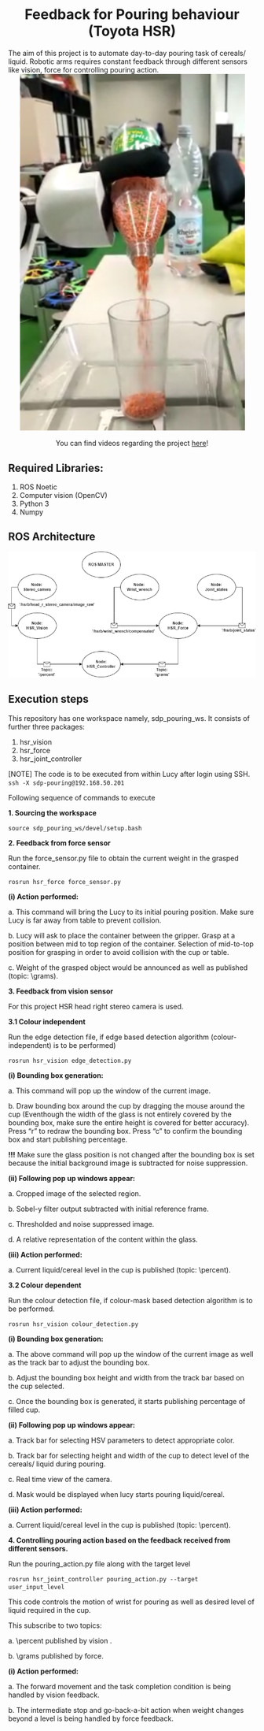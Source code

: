 <div align="center">
  <h1 align="center">Feedback for Pouring behaviour (Toyota HSR) </h1>
</div>
The aim of this project is to automate  day-to-day pouring task of cereals/ liquid. Robotic arms requires constant feedback through different sensors like vision, force for controlling pouring action.   
<div align="center"><img width="460" src="images/Pouring.png"></div>

<p align="center">
  You can find videos regarding the project <a href="https://drive.google.com/drive/folders/1kR5nTP0gXL9nWmM3-G-pLP0K_tlWbNDW">here</a>!
</p>

## Required Libraries:

1. ROS Noetic
2. Computer vision (OpenCV)
3. Python 3
4. Numpy

## ROS Architecture
![ROS_architecture](images/ROS_architecture.png)

## Execution steps

This repository has one workspace namely, sdp_pouring_ws. It consists of further three packages:

1. hsr_vision
2. hsr_force
3. hsr_joint_controller

[NOTE] The code is to be executed from within Lucy after login using SSH.
```ssh -X sdp-pouring@192.168.50.201```

Following sequence of commands to execute

<b>1. Sourcing the workspace  </b>

```
source sdp_pouring_ws/devel/setup.bash
```

<b>2. Feedback from force sensor</b>

Run the force_sensor.py file to obtain the current weight in the grasped container. 

```
rosrun hsr_force force_sensor.py
```

<b>(i) Action performed:</b>

a. This command will bring the Lucy to its initial pouring position. Make sure Lucy is far away from table to prevent collision.

b. Lucy will ask to place the container between the gripper. Grasp at a position between mid to top region of the container. Selection of mid-to-top position for grasping in order to avoid collision with the cup or table. 

c. Weight of the grasped object would be announced as well as published (topic: \grams).

<b>3. Feedback from vision sensor</b>

For this project HSR head right stereo camera is used. 

<b> 3.1 Colour independent</b>

Run the edge detection file, if edge based detection algorithm (colour-independent) is to be performed)

```
rosrun hsr_vision edge_detection.py
```

<b>(i) Bounding box generation:</b>

a. This command will pop up the window of the current image. 

b. Draw bounding box around the cup by dragging the mouse around the cup (Eventhough the width of the glass is not entirely covered by the bounding box, make sure the entire height is covered for better accuracy). Press “r” to redraw the bounding box. Press “c” to confirm the bounding box and start publishing percentage.

<b>!!!</b> Make sure the glass position is not changed after the bounding box is set because the initial background image is subtracted for noise suppression.

<b>(ii) Following pop up windows appear:</b>

a. Cropped image of the selected region.

b. Sobel-y filter output subtracted with initial reference frame.

c. Thresholded and noise suppressed image.

d. A relative representation of the content within the glass.

<b>(iii) Action performed:</b>

a. Current liquid/cereal level in the cup is published (topic: \percent).

<b>3.2 Colour dependent </b>

Run the colour detection file, if colour-mask based detection algorithm is to be performed. 

```
rosrun hsr_vision colour_detection.py
```
<b>(i) Bounding box generation:</b>

a. The above command will pop up the window of the current image as well as the track bar to adjust the bounding box.

b. Adjust the bounding box height and width from the track bar based on the cup selected. 

c. Once the bounding box is generated, it starts publishing percentage of filled cup. 

<b>(ii) Following pop up windows appear:</b>

a. Track bar for selecting HSV parameters to detect appropriate color.

b. Track bar for selecting height and width of the cup to detect level of the cereals/ liquid during pouring.

c. Real time view of the camera.

d. Mask would be displayed when lucy starts pouring liquid/cereal.

<b>(iii) Action performed:</b>

a. Current liquid/cereal level in the cup is published (topic: \percent).

<b>4. Controlling pouring action based on the feedback received from different sensors.</b>

Run the pouring_action.py file along with the target level

```
rosrun hsr_joint_controller pouring_action.py --target user_input_level
```

This code controls the motion of wrist for pouring as well as desired level of liquid required in the cup. 

This subscribe to two topics:

a. \percent published by vision .

b. \grams published by force.

<b>(i) Action performed:</b>

a. The forward movement and the task completion condition is being handled by vision feedback.

b. The intermediate stop and go-back-a-bit action when weight changes beyond a level is being handled by force feedback.
